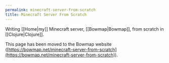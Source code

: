 ```yaml
---
permalink: minecraft-server-from-scratch
title: Minecraft Server From Scratch
---
```


Writing [[Home|my]] Minecraft server, [[Bowmap|Bowmap]], from scratch in [[Clojure|Clojure]].

This page has been moved to the Bowmap website ([https://bowmap.net/minecraft-server-from-scratch](https://bowmap.net/minecraft-server-from-scratch)).
